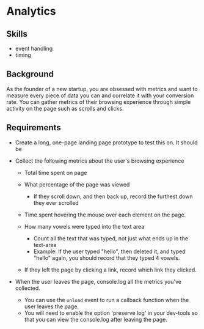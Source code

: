 Analytics
==============

Skills
----------
- event handling
- timing

Background
-----------
As the founder of a new startup, you are obsessed with metrics and want to measure every piece of data you can and correlate it with your conversion rate.  You can gather metrics of their browsing experience through simple activity on the page such as scrolls and clicks.

Requirements
------------
- Create a long, one-page landing page prototype to test this on. It should be
<!-- - long enough that the user can scroll at least two pages down.
This page should have several distinct elements, such as  -->
<!-- - blocks of text, -->
<!-- - images, etc. -->
<!-- - The page should also contain a text-area that the user can type into, and at least -->
<!-- - two links to other websites. -->

- Collect the following metrics about the user's browsing experience
    - Total time spent on page
    - What percentage of the page was viewed
        - If they scroll down, and then back up, record the furthest down they ever scrolled

    - Time spent hovering the mouse over each element on the page.

    - How many vowels were typed into the text area
        - Count all the text that was typed, not just what ends up in the text-area
        - Example: If the user typed "hello", then deleted it, and typed "hello" again, you should record that they typed 4 vowels.

    - If they left the page by clicking a link, record which link they clicked.

- When the user leaves the page, console.log all the metrics you've collected.
    - You can use the `unload` event to run a callback function when the user leaves the page.
    - You will need to enable the option 'preserve log' in your dev-tools so that you can view the console.log after leaving the page.
